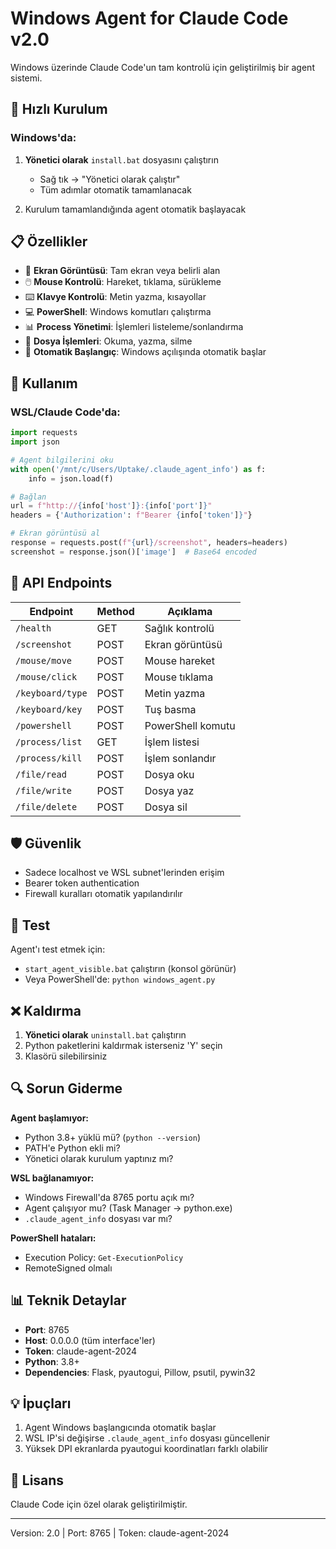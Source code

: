 # Windows Agent for Claude Code v2.0

Windows üzerinde Claude Code'un tam kontrolü için geliştirilmiş bir agent sistemi.

## 🚀 Hızlı Kurulum

### **Windows'da:**

1. **Yönetici olarak** `install.bat` dosyasını çalıştırın
   - Sağ tık → "Yönetici olarak çalıştır"
   - Tüm adımlar otomatik tamamlanacak

2. Kurulum tamamlandığında agent otomatik başlayacak

## 📋 Özellikler

- 📸 **Ekran Görüntüsü**: Tam ekran veya belirli alan
- 🖱️ **Mouse Kontrolü**: Hareket, tıklama, sürükleme
- ⌨️ **Klavye Kontrolü**: Metin yazma, kısayollar
- 💻 **PowerShell**: Windows komutları çalıştırma
- 📊 **Process Yönetimi**: İşlemleri listeleme/sonlandırma
- 📁 **Dosya İşlemleri**: Okuma, yazma, silme
- 🔄 **Otomatik Başlangıç**: Windows açılışında otomatik başlar

## 🔧 Kullanım

### **WSL/Claude Code'da:**

```python
import requests
import json

# Agent bilgilerini oku
with open('/mnt/c/Users/Uptake/.claude_agent_info') as f:
    info = json.load(f)

# Bağlan
url = f"http://{info['host']}:{info['port']}"
headers = {'Authorization': f"Bearer {info['token']}"}

# Ekran görüntüsü al
response = requests.post(f"{url}/screenshot", headers=headers)
screenshot = response.json()['image']  # Base64 encoded
```

## 📡 API Endpoints

| Endpoint | Method | Açıklama |
|----------|--------|----------|
| `/health` | GET | Sağlık kontrolü |
| `/screenshot` | POST | Ekran görüntüsü |
| `/mouse/move` | POST | Mouse hareket |
| `/mouse/click` | POST | Mouse tıklama |
| `/keyboard/type` | POST | Metin yazma |
| `/keyboard/key` | POST | Tuş basma |
| `/powershell` | POST | PowerShell komutu |
| `/process/list` | GET | İşlem listesi |
| `/process/kill` | POST | İşlem sonlandır |
| `/file/read` | POST | Dosya oku |
| `/file/write` | POST | Dosya yaz |
| `/file/delete` | POST | Dosya sil |

## 🛡️ Güvenlik

- Sadece localhost ve WSL subnet'lerinden erişim
- Bearer token authentication
- Firewall kuralları otomatik yapılandırılır

## 🧪 Test

Agent'ı test etmek için:
- `start_agent_visible.bat` çalıştırın (konsol görünür)
- Veya PowerShell'de: `python windows_agent.py`

## ❌ Kaldırma

1. **Yönetici olarak** `uninstall.bat` çalıştırın
2. Python paketlerini kaldırmak isterseniz 'Y' seçin
3. Klasörü silebilirsiniz

## 🔍 Sorun Giderme

**Agent başlamıyor:**
- Python 3.8+ yüklü mü? (`python --version`)
- PATH'e Python ekli mi?
- Yönetici olarak kurulum yaptınız mı?

**WSL bağlanamıyor:**
- Windows Firewall'da 8765 portu açık mı?
- Agent çalışıyor mu? (Task Manager → python.exe)
- `.claude_agent_info` dosyası var mı?

**PowerShell hataları:**
- Execution Policy: `Get-ExecutionPolicy`
- RemoteSigned olmalı

## 📊 Teknik Detaylar

- **Port**: 8765
- **Host**: 0.0.0.0 (tüm interface'ler)
- **Token**: claude-agent-2024
- **Python**: 3.8+
- **Dependencies**: Flask, pyautogui, Pillow, psutil, pywin32

## 💡 İpuçları

1. Agent Windows başlangıcında otomatik başlar
2. WSL IP'si değişirse `.claude_agent_info` dosyası güncellenir
3. Yüksek DPI ekranlarda pyautogui koordinatları farklı olabilir

## 📝 Lisans

Claude Code için özel olarak geliştirilmiştir.

---
Version: 2.0 | Port: 8765 | Token: claude-agent-2024